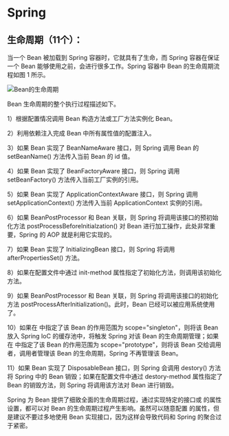 # Spring

## 生命周期（11个）：

当一个 Bean 被加载到 Spring 容器时，它就具有了生命，而 Spring 容器在保证一个 Bean 能够使用之前，会进行很多工作。Spring 容器中 Bean 的生命周期流程如图 1 所示。



![Bean的生命周期](Spring.assets%5C5-1ZF1100325116.png)


Bean 生命周期的整个执行过程描述如下。

1）根据配置情况调用 Bean 构造方法或工厂方法实例化 Bean。

2）利用依赖注入完成 Bean 中所有属性值的配置注入。

3）如果 Bean 实现了 BeanNameAware 接口，则 Spring 调用 Bean 的 setBeanName() 方法传入当前 Bean 的 id 值。

4）如果 Bean 实现了 BeanFactoryAware 接口，则 Spring 调用 setBeanFactory() 方法传入当前工厂实例的引用。

5）如果 Bean 实现了 ApplicationContextAware 接口，则 Spring 调用 setApplicationContext() 方法传入当前 ApplicationContext 实例的引用。

6）如果 BeanPostProcessor 和 Bean 关联，则 Spring 将调用该接口的预初始化方法 postProcessBeforeInitialzation() 对 Bean 进行加工操作，此处非常重要，Spring 的 AOP 就是利用它实现的。

7）如果 Bean 实现了 InitializingBean 接口，则 Spring 将调用 afterPropertiesSet() 方法。

8）如果在配置文件中通过 init-method 属性指定了初始化方法，则调用该初始化方法。

9）如果 BeanPostProcessor 和 Bean 关联，则 Spring 将调用该接口的初始化方法 postProcessAfterInitialization()。此时，Bean 已经可以被应用系统使用了。

10）如果在 <bean> 中指定了该 Bean 的作用范围为 scope="singleton"，则将该 Bean 放入 Spring IoC 的缓存池中，将触发 Spring 对该 Bean 的生命周期管理；如果在 <bean> 中指定了该 Bean 的作用范围为 scope="prototype"，则将该 Bean 交给调用者，调用者管理该 Bean 的生命周期，Spring 不再管理该 Bean。

11）如果 Bean 实现了 DisposableBean 接口，则 Spring 会调用 destory() 方法将 Spring 中的 Bean 销毁；如果在配置文件中通过 destory-method 属性指定了 Bean 的销毁方法，则 Spring 将调用该方法对 Bean 进行销毁。

Spring 为 Bean 提供了细致全面的生命周期过程，通过实现特定的接口或 <bean> 的属性设置，都可以对 Bean 的生命周期过程产生影响。虽然可以随意配置 <bean> 的属性，但是建议不要过多地使用 Bean 实现接口，因为这样会导致代码和 Spring 的聚合过于紧密。